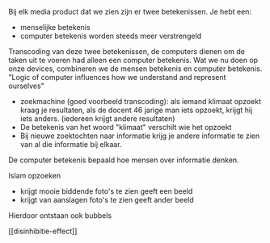 Bij elk media product dat we zien zijn er twee betekenissen.
Je hebt een:
- menselijke betekenis
- computer betekenis
worden steeds meer verstrengeld

Transcoding van deze twee betekenissen, de computers dienen om de taken uit te voeren had alleen een computer betekenis. Wat we nu doen op onze devices, combineren we de mensen betekenis en computer betekenis.
"Logic of computer influences how we understand and represent ourselves"
- zoekmachine (goed voorbeeld transcoding): als iemand klimaat opzoekt kraag je resultaten, als de docent 46 jarige man iets opzoekt, krijgt hij iets anders. (iedereen krijgt andere resultaten)
- De betekenis van het woord "klimaat" verschilt wie het opzoekt 
- Bij nieuwe zoektochten naar informatie krijg je andere informatie te zien van al die informatie bij elkaar.

De computer betekenis bepaald hoe mensen over informatie denken.

Islam opzoeken
- krijgt mooie biddende foto's te zien geeft een beeld
- krijgt van aanslagen foto's te zien geeft ander beeld

Hierdoor ontstaan ook bubbels


[[disinhibitie-effect]]




